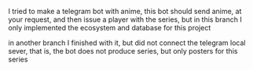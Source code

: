 I tried to make a telegram bot with anime, this bot should send anime, 
at your request, and then issue a player with the series, 
but in this branch I only implemented the ecosystem and database for this project

in another branch I finished with it, but did not connect the telegram local sever, that is, 
the bot does not produce series, but only posters for this series

